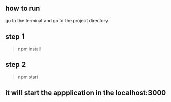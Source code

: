 ## how to run

go to the terminal and go to the project directory 

## step 1
 > npm install

 ## step 2
 > npm start

 ## it will start the appplication in the localhost:3000